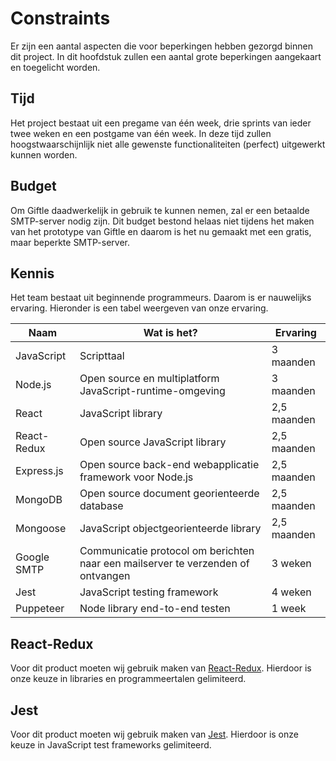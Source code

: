 # Constraints

Er zijn een aantal aspecten die voor beperkingen hebben gezorgd binnen dit project. In dit hoofdstuk zullen een aantal grote beperkingen aangekaart en toegelicht worden.

## Tijd

Het project bestaat uit een pregame van één week, drie sprints van ieder twee weken en een postgame van één week. In deze tijd zullen hoogstwaarschijnlijk niet alle gewenste functionaliteiten (perfect) uitgewerkt kunnen worden.

## Budget

Om Giftle daadwerkelijk in gebruik te kunnen nemen, zal er een betaalde SMTP-server nodig zijn. Dit budget bestond helaas niet tijdens het maken van het prototype van Giftle en daarom is het nu gemaakt met een gratis, maar beperkte SMTP-server.

## Kennis

Het team bestaat uit beginnende programmeurs. Daarom is er nauwelijks ervaring. Hieronder is een tabel weergeven van onze ervaring.

| Naam        | Wat is het?                                                                      | Ervaring    |
|-------------|----------------------------------------------------------------------------------|-------------|
| JavaScript  | Scripttaal                                                                       | 3 maanden   |
| Node.js     | Open source en multiplatform JavaScript-runtime-omgeving                         | 3 maanden   |
| React       | JavaScript library                                                               | 2,5 maanden |
| React-Redux | Open source JavaScript library                                                   | 2,5 maanden |
| Express.js  | Open source back-end webapplicatie framework voor Node.js                        | 2,5 maanden |
| MongoDB     | Open source document georienteerde database                                      | 2,5 maanden |
| Mongoose    | JavaScript objectgeorienteerde library                                           | 2,5 maanden |
| Google SMTP | Communicatie protocol om berichten naar een mailserver te verzenden of ontvangen | 3 weken     |
| Jest        | JavaScript testing framework                                                     | 4 weken     |
| Puppeteer   | Node library end-to-end testen                                                   | 1 week      |

## React-Redux

Voor dit product moeten wij gebruik maken van [React-Redux](https://react-redux.js.org/). Hierdoor is onze keuze in libraries en programmeertalen gelimiteerd.

## Jest

Voor dit product moeten wij gebruik maken van [Jest](https://jestjs.io/). Hierdoor is onze keuze in JavaScript test frameworks gelimiteerd.

<!--
Intent

Constraints are typically imposed upon you but they aren’t necessarily “bad”, as reducing the number of available options often makes your job designing software easier. This section allows you to explicitly summarise the constraints that you’re working within and the decisions that have already been made for you.
-->
